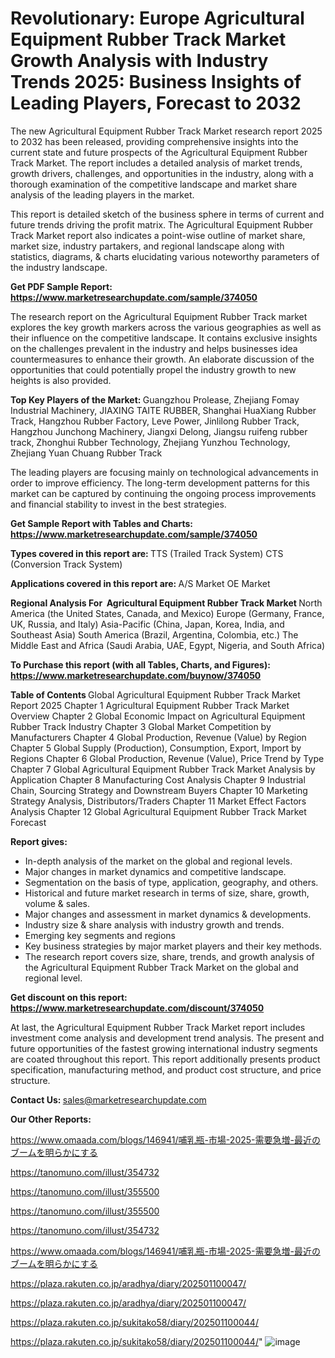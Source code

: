 # Revolutionary: Europe Agricultural Equipment Rubber Track Market Growth Analysis with Industry Trends 2025: Business Insights of Leading Players, Forecast to 2032

The new Agricultural Equipment Rubber Track Market research report 2025 to 2032 has been released, providing comprehensive insights into the current state and future prospects of the Agricultural Equipment Rubber Track Market. The report includes a detailed analysis of market trends, growth drivers, challenges, and opportunities in the industry, along with a thorough examination of the competitive landscape and market share analysis of the leading players in the market.

This report is detailed sketch of the business sphere in terms of current and future trends driving the profit matrix. The Agricultural Equipment Rubber Track Market report also indicates a point-wise outline of market share, market size, industry partakers, and regional landscape along with statistics, diagrams, &amp; charts elucidating various noteworthy parameters of the industry landscape.

<strong><b>Get PDF Sample Report: <a href=https://www.marketresearchupdate.com/sample/374050>https://www.marketresearchupdate.com/sample/374050</a></b></strong>

The research report on the Agricultural Equipment Rubber Track market explores the key growth markers across the various geographies as well as their influence on the competitive landscape. It contains exclusive insights on the challenges prevalent in the industry and helps businesses idea countermeasures to enhance their growth. An elaborate discussion of the opportunities that could potentially propel the industry growth to new heights is also provided.

<strong><b>Top Key Players of the Market:
</b></strong>Guangzhou Prolease, Zhejiang Fomay Industrial Machinery, JIAXING TAITE RUBBER, Shanghai HuaXiang Rubber Track, Hangzhou Rubber Factory, Leve Power, Jinlilong Rubber Track, Hangzhou Junchong Machinery, Jiangxi Delong, Jiangsu ruifeng rubber track, Zhonghui Rubber Technology, Zhejiang Yunzhou Technology, Zhejiang Yuan Chuang Rubber Track<strong><b>
</b></strong>

The leading players are focusing mainly on technological advancements in order to improve efficiency. The long-term development patterns for this market can be captured by continuing the ongoing process improvements and financial stability to invest in the best strategies.

<strong><b>Get Sample Report with Tables and Charts: <a href=https://www.marketresearchupdate.com/sample/374050>https://www.marketresearchupdate.com/sample/374050</a></b></strong>

<strong><b>Types covered in this report are:
</b></strong>TTS (Trailed Track System)
CTS (Conversion Track System)<strong><b>
</b></strong>

<strong><b>Applications covered in this report are:
</b></strong>A/S Market
OE Market<strong><b>
</b></strong>

<strong><b>Regional Analysis For  Agricultural Equipment Rubber Track Market</b></strong><strong><b>
</b></strong>North America (the United States, Canada, and Mexico)
Europe (Germany, France, UK, Russia, and Italy)
Asia-Pacific (China, Japan, Korea, India, and Southeast Asia)
South America (Brazil, Argentina, Colombia, etc.)
The Middle East and Africa (Saudi Arabia, UAE, Egypt, Nigeria, and South Africa)

<strong><b>To Purchase this report (with all Tables, Charts, and Figures): <a href=https://www.marketresearchupdate.com/buynow/374050>https://www.marketresearchupdate.com/buynow/374050</a></b></strong>

<strong><b>Table of Contents</b></strong><strong><b>
</b></strong>Global Agricultural Equipment Rubber Track Market Report 2025
Chapter 1 Agricultural Equipment Rubber Track Market Overview
Chapter 2 Global Economic Impact on Agricultural Equipment Rubber Track Industry
Chapter 3 Global Market Competition by Manufacturers
Chapter 4 Global Production, Revenue (Value) by Region
Chapter 5 Global Supply (Production), Consumption, Export, Import by Regions
Chapter 6 Global Production, Revenue (Value), Price Trend by Type
Chapter 7 Global Agricultural Equipment Rubber Track Market Analysis by Application
Chapter 8 Manufacturing Cost Analysis
Chapter 9 Industrial Chain, Sourcing Strategy and Downstream Buyers
Chapter 10 Marketing Strategy Analysis, Distributors/Traders
Chapter 11 Market Effect Factors Analysis
Chapter 12 Global Agricultural Equipment Rubber Track Market Forecast

<strong><b>Report gives:</b></strong>

- In-depth analysis of the market on the global and regional levels.
- Major changes in market dynamics and competitive landscape.
- Segmentation on the basis of type, application, geography, and others.
- Historical and future market research in terms of size, share, growth, volume &amp; sales.
- Major changes and assessment in market dynamics &amp; developments.
- Industry size &amp; share analysis with industry growth and trends.
- Emerging key segments and regions
- Key business strategies by major market players and their key methods.
- The research report covers size, share, trends, and growth analysis of the Agricultural Equipment Rubber Track Market on the global and regional level.

<strong><b>Get discount on this report: <a href=https://www.marketresearchupdate.com/discount/374050>https://www.marketresearchupdate.com/discount/374050</a></b></strong>

At last, the Agricultural Equipment Rubber Track Market report includes investment come analysis and development trend analysis. The present and future opportunities of the fastest growing international industry segments are coated throughout this report. This report additionally presents product specification, manufacturing method, and product cost structure, and price structure.

<strong><b>Contact Us:
</b></strong>sales@marketresearchupdate.com

<strong>Our Other Reports:</strong>

<a href=https://www.omaada.com/blogs/146941/哺乳瓶-市場-2025-需要急増-最近のブームを明らかにする>https://www.omaada.com/blogs/146941/哺乳瓶-市場-2025-需要急増-最近のブームを明らかにする</a>

<a href=https://tanomuno.com/illust/354732>https://tanomuno.com/illust/354732</a>

<a href=https://tanomuno.com/illust/355500>https://tanomuno.com/illust/355500</a>

<a href=https://tanomuno.com/illust/355500>https://tanomuno.com/illust/355500</a>

<a href=https://tanomuno.com/illust/354732>https://tanomuno.com/illust/354732</a>

<a href=https://www.omaada.com/blogs/146941/哺乳瓶-市場-2025-需要急増-最近のブームを明らかにする>https://www.omaada.com/blogs/146941/哺乳瓶-市場-2025-需要急増-最近のブームを明らかにする</a>

<a href=https://plaza.rakuten.co.jp/aradhya/diary/202501100047/>https://plaza.rakuten.co.jp/aradhya/diary/202501100047/</a>

<a href=https://plaza.rakuten.co.jp/aradhya/diary/202501100047/>https://plaza.rakuten.co.jp/aradhya/diary/202501100047/</a>

<a href=https://plaza.rakuten.co.jp/sukitako58/diary/202501100044/>https://plaza.rakuten.co.jp/sukitako58/diary/202501100044/</a>

<a href=https://plaza.rakuten.co.jp/sukitako58/diary/202501100044/>https://plaza.rakuten.co.jp/sukitako58/diary/202501100044/</a>"
![image](https://github.com/user-attachments/assets/bcf537ca-bddc-4898-825e-5a726bb8fc6d)
